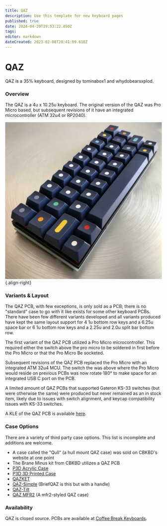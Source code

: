 ```yaml
---
title: QAZ
description: Use this template for new keyboard pages
published: true
date: 2024-04-20T19:53:22.850Z
tags: 
editor: markdown
dateCreated: 2023-02-08T20:41:09.610Z
---
```


# QAZ

QAZ is a 35% keyboard, designed by tominabox1 and whydobearsxplod.

### Overview

The QAZ is a 4u x 10.25u keyboard. The original version of the QAZ was Pro Micro based, but subsequent revisions of it have an integrated microcontroller (ATM 32u4 or RP2040). 

![qaz.jpeg](/boards/images/qaz.jpeg){.align-right}

### Variants & Layout

The QAZ PCB, with few exceptions, is only sold as a PCB; there is no "standard" case to go with it like exists for some other keyboard PCBs. There have been few different variants developed and all variants produced have kept the same layout support for 4 1u bottom row keys and a 6.25u space bar or 6 1u bottom row keys and a 2.25u and 2.0u split bar bottom row. 

The first variant of the QAZ PCB utilized a Pro Micro microcontroller. This required either the switch above the pro micro to be soldered in first before the Pro Micro or that the Pro Micro Be socketed. 

Subsequent revisions of the QAZ PCB replaced the Pro Micro with an integrated ATM 32u4 MCU. The switch the was above where the Pro Micro would reside on previous PCBs was now rotate 180° to make space for an integrated USB C port on the PCB. 

A limited amount of QAZ PCBs that supported Gateron KS-33 switches (but were otherwise the same) were produced but never remained as an in stock item, likely due to issues with switch alignment, and keycap compatibility issues with KS-33 switches.

A KLE of the QAZ PCB is available [here](http://www.keyboard-layout-editor.com/##@@=Q%0A1u&=W&=E&=R&=T&=Y&=U&=I&=O&_w:1.25%3B&=P%0A1.25u%3B&@_w:1.25%3B&=A%0A1.25u&=S&=D&=F&=G&=H&=J&=K&=L&=Enter%0A1u%3B&@_w:1.75%3B&=Z%0A1.75u&=X&=C&=V&=B&=N&=M&=%3C%0A.&_w:1.5%3B&=Shift%0A1.5u%3B&@_c=%23f7baba%3B&=Super%0A1u&=Meta%0A1u&_w:6.25%3B&=%0A6.25u&=Meta%0A1u&=Super%0A1u%3B&@_y:1%3B&=%0A1u&=%0A1u&=%0A1u&_w:2.25%3B&=%0A2.25u&_w:2%3B&=%0A2u&=%0A1u&=%0A1u&=%0A1u).

### Case Options

There are a variety of third party case options. This list is incomplete and additions are welcome.

* A case called the "Qull" (a hull mount QAZ case) was sold on CBKBD's website at one point
* The Brane Minus kit from CBKBD utilizes a QAZ PCB
*   [P3D Acrylic Case](https://p3dstore.com/collections/acrylic-keyboard-cases/products/qaz-acrylic-keyboard-case)
*   [P3D 3D Printed Case](https://p3dstore.com/collections/3d-printed-keyboard-cases/products/qaz-3dp-keyboard-case)
*   [QAZKET](https://crft.bigcartel.com/product/qazket)
*   [QAZ-Simple](https://github.com/dingusxmcgee/QAZ-Simple) (BriefQAZ is this but with a handle)
*   [QAZ-Tilt](https://github.com/dingusxmcgee/QAZ-Tilt)
*   [QAZ MFR2](https://github.com/seirin-blu/QAZ-MFR2) (A mfr2-styled QAZ case)

### Availability

QAZ is closed source. PCBs are available at [Coffee Break Keyboards](https://www.cbkbd.com/product/qaz-keyboard-kit).